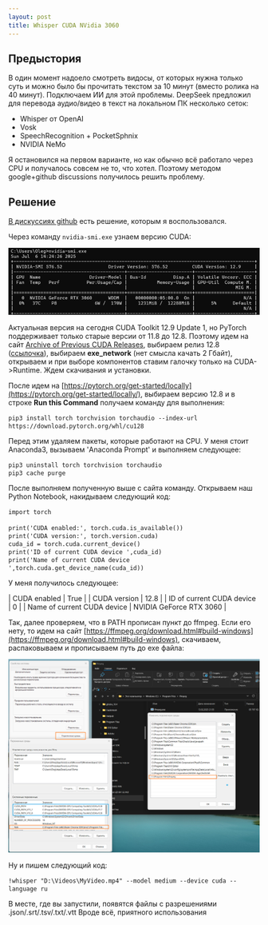 ```yaml
---
layout: post
title: Whisper CUDA NVidia 3060
---
```


## Предыстория

В один момент надоело смотреть видосы, от которых нужна только суть и можно было бы прочитать текстом за 10 минут (вместо ролика на 40 минут). Подключаем ИИ для этой проблемы. DeepSeek предложил для перевода аудио/видео в текст на локальном ПК несколько сеток:
* Whisper от OpenAI
* Vosk
* SpeechRecognition + PocketSphnix
* NVIDIA NeMo

Я остановился на первом варианте, но как обычно всё работало через CPU и получалось совсем не то, что хотел. Поэтому методом google+github discussions получилось решить проблему. 

## Решение

[В дискуссиях github](https://github.com/openai/whisper/discussions/47) есть решение, которым я воспользовался.

Через команду `nvidia-smi.exe` узнаем версию CUDA:

![CUDA Version 12.9](/assets/images/nvidia/cuda.png "CUDA Version 12.9")

Актуальная версия на сегодня CUDA Toolkit 12.9 Update 1, но PyTorch поддерживает только старые версии от 11.8 до 12.8. Поэтому идем на сайт [Archive of Previous CUDA Releases](https://developer.nvidia.com/cuda-toolkit-archive), выбираем релиз 12.8 ([ссылочка](https://developer.nvidia.com/cuda-12-8-0-download-archive?target_os=Windows&target_arch=x86_64&target_version=11&target_type=exe_network)), выбираем **exe_network** (нет смысла качать 2 Гбайт), открываем и при выборе компонентов ставим галочку только на CUDA->Runtime. Ждем скачивания и установки.

После идем на [https://pytorch.org/get-started/locally](https://pytorch.org/get-started/locally/), выбираем версию 12.8 и в строке **Run this Command** получаем команду для выполнения:

```
pip3 install torch torchvision torchaudio --index-url https://download.pytorch.org/whl/cu128
```

Перед этим удаляем пакеты, которые работают на CPU. У меня стоит Anaconda3, вызываем 'Anaconda Prompt' и выполняем следующее:
```
pip3 uninstall torch torchvision torchaudio
pip3 cache purge
```

После выполняем полученную выше с сайта команду. Открываем наш Python Notebook, накидываем следующий код:

```
import torch

print('CUDA enabled:', torch.cuda.is_available())
print('CUDA version:', torch.version.cuda)
cuda_id = torch.cuda.current_device()
print('ID of current CUDA device ',cuda_id)
print('Name of current CUDA device ',torch.cuda.get_device_name(cuda_id))
```

У меня получилось следующее:

| CUDA enabled					| True						|
| CUDA version					| 12.8						|
| ID of current CUDA device		| 0							|
| Name of current CUDA device	| NVIDIA GeForce RTX 3060	|

Так, далее проверяем, что в PATH прописан пункт до ffmpeg. Если его нету, то идем на сайт [https://ffmpeg.org/download.html#build-windows](https://ffmpeg.org/download.html#build-windows), скачиваем, распаковываем и прописываем путь до exe файла:

![PATH](/assets/images/nvidia/path.png "PATH")

Ну и пишем следующий код:
```
!whisper "D:\Videos\MyVideo.mp4" --model medium --device cuda --language ru
```

В месте, где вы запустили, появятся файлы с разрешениями .json/.srt/.tsv/.txt/.vtt
Вроде всё, приятного использования